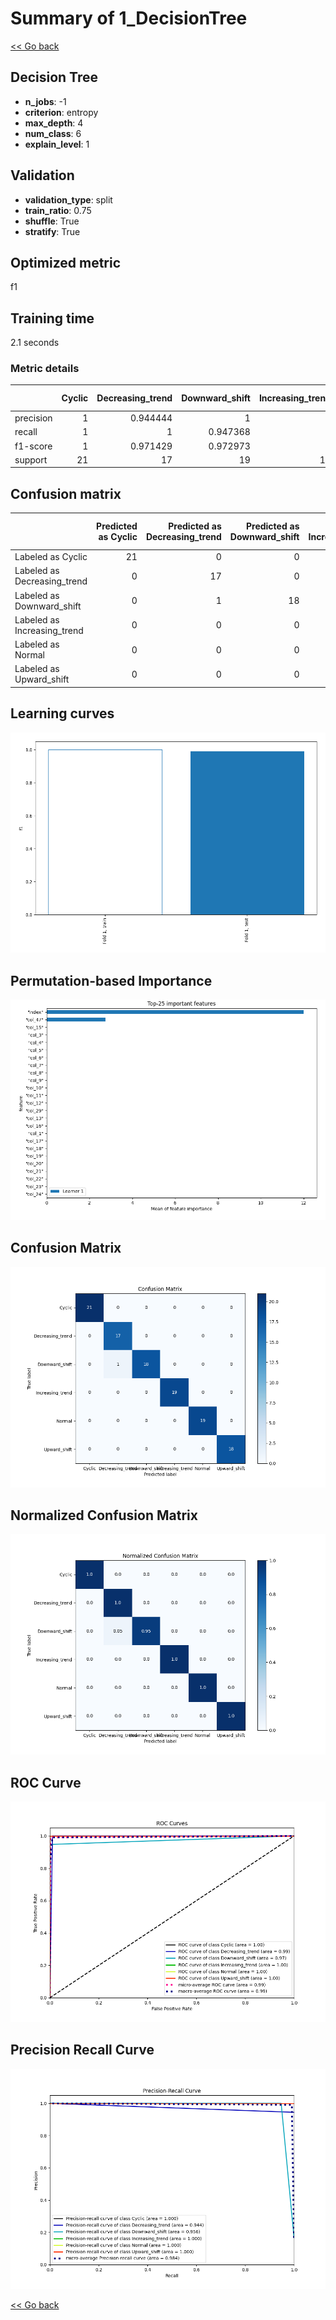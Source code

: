 # Summary of 1_DecisionTree

[<< Go back](../README.md)


## Decision Tree
- **n_jobs**: -1
- **criterion**: entropy
- **max_depth**: 4
- **num_class**: 6
- **explain_level**: 1

## Validation
 - **validation_type**: split
 - **train_ratio**: 0.75
 - **shuffle**: True
 - **stratify**: True

## Optimized metric
f1

## Training time

2.1 seconds

### Metric details
|           |   Cyclic |   Decreasing_trend |   Downward_shift |   Increasing_trend |   Normal |   Upward_shift |   accuracy |   macro avg |   weighted avg |   logloss |
|:----------|---------:|-------------------:|-----------------:|-------------------:|---------:|---------------:|-----------:|------------:|---------------:|----------:|
| precision |        1 |           0.944444 |         1        |                  1 |        1 |              1 |    0.99115 |    0.990741 |       0.991642 |  0.122266 |
| recall    |        1 |           1        |         0.947368 |                  1 |        1 |              1 |    0.99115 |    0.991228 |       0.99115  |  0.122266 |
| f1-score  |        1 |           0.971429 |         0.972973 |                  1 |        1 |              1 |    0.99115 |    0.990734 |       0.991157 |  0.122266 |
| support   |       21 |          17        |        19        |                 19 |       19 |             18 |    0.99115 |  113        |     113        |  0.122266 |


## Confusion matrix
|                             |   Predicted as Cyclic |   Predicted as Decreasing_trend |   Predicted as Downward_shift |   Predicted as Increasing_trend |   Predicted as Normal |   Predicted as Upward_shift |
|:----------------------------|----------------------:|--------------------------------:|------------------------------:|--------------------------------:|----------------------:|----------------------------:|
| Labeled as Cyclic           |                    21 |                               0 |                             0 |                               0 |                     0 |                           0 |
| Labeled as Decreasing_trend |                     0 |                              17 |                             0 |                               0 |                     0 |                           0 |
| Labeled as Downward_shift   |                     0 |                               1 |                            18 |                               0 |                     0 |                           0 |
| Labeled as Increasing_trend |                     0 |                               0 |                             0 |                              19 |                     0 |                           0 |
| Labeled as Normal           |                     0 |                               0 |                             0 |                               0 |                    19 |                           0 |
| Labeled as Upward_shift     |                     0 |                               0 |                             0 |                               0 |                     0 |                          18 |

## Learning curves
![Learning curves](learning_curves.png)

## Permutation-based Importance
![Permutation-based Importance](permutation_importance.png)
## Confusion Matrix

![Confusion Matrix](confusion_matrix.png)


## Normalized Confusion Matrix

![Normalized Confusion Matrix](confusion_matrix_normalized.png)


## ROC Curve

![ROC Curve](roc_curve.png)


## Precision Recall Curve

![Precision Recall Curve](precision_recall_curve.png)



[<< Go back](../README.md)
